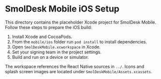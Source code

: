 # SmolDesk Mobile iOS Setup

This directory contains the placeholder Xcode project for SmolDesk Mobile.
Follow these steps to prepare the iOS build:

1. Install Xcode and CocoaPods.
2. From the `mobile/ios` folder run `pod install` to install dependencies.
3. Open `SmolDeskMobile.xcworkspace` in Xcode.
4. Set your signing team in the project settings.
5. Build and run on a device or simulator.

The workspace references the React Native sources in `../`.
Icons and splash screen images are located under `SmolDeskMobile/Assets.xcassets`.
